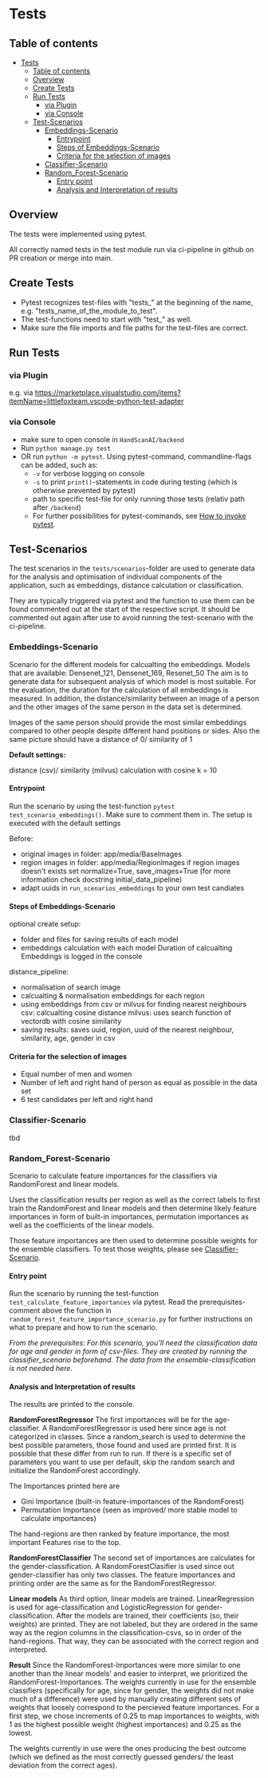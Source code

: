 # Tests

## Table of contents

- [Tests](#tests)
  - [Table of contents](#table-of-contents)
  - [Overview](#overview)
  - [Create Tests](#create-tests)
  - [Run Tests](#run-tests)
    - [via Plugin](#via-plugin)
    - [via Console](#via-console)
  - [Test-Scenarios](#test-scenarios)
    - [Embeddings-Scenario](#embeddings-scenario)
      - [Entrypoint](#entrypoint)
      - [Steps of Embeddings-Scenario](#steps-of-embeddings-scenario)
      - [Criteria for the selection of images](#criteria-for-the-selection-of-images)
    - [Classifier-Scenario](#classifier-scenario)
    - [Random\_Forest-Scenario](#random_forest-scenario)
      - [Entry point](#entry-point)
      - [Analysis and Interpretation of results](#analysis-and-interpretation-of-results)

## Overview

The tests were implemented using pytest.

All correctly named tests in the test module run via ci-pipeline in github on PR creation or merge into main.

## Create Tests

- Pytest recognizes test-files with "tests_" at the beginning of the name, e.g. "tests_name_of_the_module_to_test".
- The test-functions need to start with "test_" as well.
- Make sure the file imports and file paths for the test-files are correct.

## Run Tests

### via Plugin

e.g. via <https://marketplace.visualstudio.com/items?itemName=littlefoxteam.vscode-python-test-adapter>

### via Console

- make sure to open console in `HandScanAI/backend`
- Run `python manage.py test`
- OR run `python -m pytest`.
  Using pytest-command, commandline-flags can be added, such as:
  - `-v` for verbose logging on console
  - `-s` to print `print()`-statements in code during testing (which is otherwise prevented by pytest)
  - path to specific test-file for only running those tests (relativ path after `/backend`)
  - For further possibilities for pytest-commands, see [How to invoke pytest](https://docs.pytest.org/en/stable/how-to/usage.html).

## Test-Scenarios

The test scenarios in the `tests/scenarios`-folder are used to generate data for the analysis and optimisation of individual components of the application, such as embeddings, distance calculation or classification.

They are typically triggered via pytest and the function to use them can be found commented out at the start of the respective script. It should be commented out again after use to avoid running the test-scenario with the ci-pipeline.

### Embeddings-Scenario

Scenario for the different models for calcualting the embeddings. Models that are available: Densenet_121, Densenet_169, Resenet_50
The aim is to generate data for subsequent analysis of which model is most suitable. For the evaluation, the duration for the calculation of all embeddings is measured. In addition, the distance/similarity between an image of a person and the other images of the same person in the data set is determined.

Images of the same person should provide the most similar embeddings compared to other people despite different hand positions or sides. Also the same picture should have a distance of 0/ similarity of 1

**Default settings:**

distance (csv)/ similarity (milvus) calculation with cosine
k = 10

#### Entrypoint

Run the scenario by using the test-function `pytest test_scenario_embeddings()`.
Make sure to comment them in. The setup is executed with the default settings

Before:

- original images in folder: app/media/BaseImages
- region images in folder: app/media/RegionImages
  if region images doesn't exists set normalize=True, save_images=True (for more information check docstring initial_data_pipeline)
- adapt uuids in `run_scenarios_embeddings` to your own test candiates

#### Steps of Embeddings-Scenario

optional create setup:

- folder and files for saving results of each model
- embeddings calculation with each model
  Duration of calcualting Embeddings is logged in the console

distance_pipeline:

- normalisation of search image
- calcualting & normalisation embeddings for each region
- using embeddings from csv or milvus for finding nearest neighbours
  csv: calcualting cosine distance
  milvus: uses search function of vectordb with cosine similarity
- saving results:
  saves uuid, region, uuid of the nearest neighbour, similarity, age, gender in csv

#### Criteria for the selection of images

- Equal number of men and women
- Number of left and right hand of person as equal as possible in the data set
- 6 test candidates per left and right hand

### Classifier-Scenario

tbd

### Random_Forest-Scenario

Scenario to calculate feature importances for the classifiers via RandomForest and linear models.

Uses the classification results per region as well as the correct labels to first train the RandomForest and linear models and then determine likely feature importances in form of built-in importances, permutation importances as well as the coefficients of the linear models.

Those feature importances are then used to determine possible weights for the ensemble classifiers.
To test those weights, please see [Classifier-Scenario](#classifier-scenario).

#### Entry point

Run the scenario by running the test-function `test_calculate_feature_importances` via pytest.
Read the prerequisites-comment above the function in `random_forest_feature_importance_scenario.py` for further instructions on what to prepare and how to run the scenario.

_From the prerequisites_:
_For this scenario, you'll need the classification data for age and gender in form of csv-files. They are created by running the classifier_scenario beforehand. The data from the ensemble-classification is not needed here._

#### Analysis and Interpretation of results

The results are printed to the console.

**RandomForestRegressor**
The first importances will be for the age-classifier. A RandomForestRegressor is used here since age is not categorized in classes.
Since a random_search is used to determine the best possible parameters, those found and used are printed first. It is possible that these differ from run to run. If there is a specific set of parameters you want to use per default, skip the random search and initialize the RandomForest accordingly.

The Importances printed here are

- Gini Importance (built-in feature-importances of the RandomForest)
- Permutation Importance (seen as improved/ more stable model to calculate importances)

The hand-regions are then ranked by feature importance, the most important Features rise to the top.

**RandomForestClassifier**
The second set of importances are calculates for the gender-classification. A RandomForestClasifier is used since out gender-classifier has only two classes.
The feature importances and printing order are the same as for the RandomForestRegressor.

**Linear models**
As third option, linear models are trained. LinearRegression is used for age-classification and LogisticRegression for gender-classification.
After the models are trained, their coefficients (so, their weights) are printed.
They are not labeled, but they are ordered in the same way as the region columns in the classification-csvs, so in order of the hand-regions. That way, they can be associated with the correct region and interpreted.

**Result**
Since the RandomForest-Importances were more similar to one another than the linear models' and easier to interpret, we prioritized the RandomForest-Importances. The weights currently in use for the ensemble classifiers (specifically for age, since for gender, the weights did not make much of a difference) were used by manually creating different sets of weights that loosely correspond to the percieved feature importances. For a first step, we chose increments of 0.25 to map importances to weights, with 1 as the highest possible weight (highest importances) and 0.25 as the lowest.

The weights currently in use were the ones producing the best outcome (which we defined as the most correctly guessed genders/ the least deviation from the correct ages).
